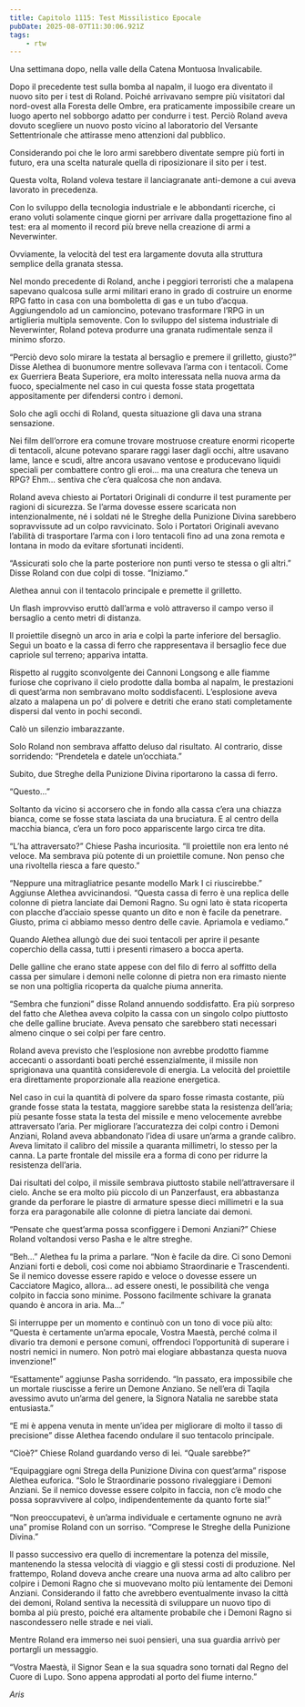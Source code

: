 ```yaml
---
title: Capitolo 1115: Test Missilistico Epocale
pubDate: 2025-08-07T11:30:06.921Z
tags:
    - rtw
---
```





















Una settimana dopo, nella valle della Catena Montuosa Invalicabile.






Dopo il precedente test sulla bomba al napalm, il luogo era diventato il nuovo sito per i test di Roland. Poiché arrivavano sempre più visitatori dal nord-ovest alla Foresta delle Ombre, era praticamente impossibile creare un luogo aperto nel sobborgo adatto per condurre i test. Perciò Roland aveva dovuto scegliere un nuovo posto vicino al laboratorio del Versante Settentrionale che attirasse meno attenzioni dal pubblico.






Considerando poi che le loro armi sarebbero diventate sempre più forti in futuro, era una scelta naturale quella di riposizionare il sito per i test.






Questa volta, Roland voleva testare il lanciagranate anti-demone a cui aveva lavorato in precedenza.






Con lo sviluppo della tecnologia industriale e le abbondanti ricerche, ci erano voluti solamente cinque giorni per arrivare dalla progettazione fino al test: era al momento il record più breve nella creazione di armi a Neverwinter.






Ovviamente, la velocità del test era largamente dovuta alla struttura semplice della granata stessa.






Nel mondo precedente di Roland, anche i peggiori terroristi che a malapena sapevano qualcosa sulle armi militari erano in grado di costruire un enorme RPG fatto in casa con una bomboletta di gas e un tubo d’acqua. Aggiungendolo ad un camioncino, potevano trasformare l’RPG in un artiglieria multipla semovente. Con lo sviluppo del sistema industriale di Neverwinter, Roland poteva produrre una granata rudimentale senza il minimo sforzo.






“Perciò devo solo mirare la testata al bersaglio e premere il grilletto, giusto?” Disse Alethea di buonumore mentre sollevava l’arma con i tentacoli. Come ex Guerriera Beata Superiore, era molto interessata nella nuova arma da fuoco, specialmente nel caso in cui questa fosse stata progettata appositamente per difendersi contro i demoni.






Solo che agli occhi di Roland, questa situazione gli dava una strana sensazione.






Nei film dell’orrore era comune trovare mostruose creature enormi ricoperte di tentacoli, alcune potevano sparare raggi laser dagli occhi, altre usavano lame, lance e scudi, altre ancora usavano ventose e producevano liquidi speciali per combattere contro gli eroi... ma una creatura che teneva un RPG? Ehm... sentiva che c’era qualcosa che non andava.






Roland aveva chiesto ai Portatori Originali di condurre il test puramente per ragioni di sicurezza. Se l’arma dovesse essere scaricata non intenzionalmente, né i soldati né le Streghe della Punizione Divina sarebbero sopravvissute ad un colpo ravvicinato. Solo i Portatori Originali avevano l’abilità di trasportare l’arma con i loro tentacoli fino ad una zona remota e lontana in modo da evitare sfortunati incidenti.






“Assicurati solo che la parte posteriore non punti verso te stessa o gli altri.” Disse Roland con due colpi di tosse. “Iniziamo.”






Alethea annuì con il tentacolo principale e premette il grilletto.






Un flash improvviso eruttò dall’arma e volò attraverso il campo verso il bersaglio a cento metri di distanza.






Il proiettile disegnò un arco in aria e colpì la parte inferiore del bersaglio. Seguì un boato e la cassa di ferro che rappresentava il bersaglio fece due capriole sul terreno; appariva intatta.






Rispetto al ruggito sconvolgente dei Cannoni Longsong e alle fiamme furiose che coprivano il cielo prodotte dalla bomba al napalm, le prestazioni di quest’arma non sembravano molto soddisfacenti. L’esplosione aveva alzato a malapena un po’ di polvere e detriti che erano stati completamente dispersi dal vento in pochi secondi.






Calò un silenzio imbarazzante.






Solo Roland non sembrava affatto deluso dal risultato. Al contrario, disse sorridendo: “Prendetela e datele un’occhiata.”






Subito, due Streghe della Punizione Divina riportarono la cassa di ferro.






“Questo...”






Soltanto da vicino si accorsero che in fondo alla cassa c’era una chiazza bianca, come se fosse stata lasciata da una bruciatura. E al centro della macchia bianca, c’era un foro poco appariscente largo circa tre dita.






“L’ha attraversato?” Chiese Pasha incuriosita. “Il proiettile non era lento né veloce. Ma sembrava più potente di un proiettile comune. Non penso che una rivoltella riesca a fare questo.”






“Neppure una mitragliatrice pesante modello Mark I ci riuscirebbe.” Aggiunse Alethea avvicinandosi. “Questa cassa di ferro è una replica delle colonne di pietra lanciate dai Demoni Ragno. Su ogni lato è stata ricoperta con placche d’acciaio spesse quanto un dito e non è facile da penetrare. Giusto, prima ci abbiamo messo dentro delle cavie. Apriamola e vediamo.”






Quando Alethea allungò due dei suoi tentacoli per aprire il pesante coperchio della cassa, tutti i presenti rimasero a bocca aperta.






Delle galline che erano state appese con del filo di ferro al soffitto della cassa per simulare i demoni nelle colonne di pietra non era rimasto niente se non una poltiglia ricoperta da qualche piuma annerita.






“Sembra che funzioni” disse Roland annuendo soddisfatto. Era più sorpreso del fatto che Alethea aveva colpito la cassa con un singolo colpo piuttosto che delle galline bruciate. Aveva pensato che sarebbero stati necessari almeno cinque o sei colpi per fare centro.






Roland aveva previsto che l’esplosione non avrebbe prodotto fiamme accecanti o assordanti boati perché essenzialmente, il missile non sprigionava una quantità considerevole di energia. La velocità del proiettile era direttamente proporzionale alla reazione energetica.






Nel caso in cui la quantità di polvere da sparo fosse rimasta costante, più grande fosse stata la testata, maggiore sarebbe stata la resistenza dell’aria; più pesante fosse stata la testa del missile e meno velocemente avrebbe attraversato l’aria. Per migliorare l’accuratezza dei colpi contro i Demoni Anziani, Roland aveva abbandonato l’idea di usare un’arma a grande calibro. Aveva limitato il calibro del missile a quaranta millimetri, lo stesso per la canna. La parte frontale del missile era a forma di cono per ridurre la resistenza dell’aria.






Dai risultati del colpo, il missile sembrava piuttosto stabile nell’attraversare il cielo. Anche se era molto più piccolo di un Panzerfaust, era abbastanza grande da perforare le piastre di armature spesse dieci millimetri e la sua forza era paragonabile alle colonne di pietra lanciate dai demoni.






“Pensate che quest’arma possa sconfiggere i Demoni Anziani?” Chiese Roland voltandosi verso Pasha e le altre streghe.






“Beh...” Alethea fu la prima a parlare. “Non è facile da dire. Ci sono Demoni Anziani forti e deboli, così come noi abbiamo Straordinarie e Trascendenti. Se il nemico dovesse essere rapido e veloce o dovesse essere un Cacciatore Magico, allora... ad essere onesti, le possibilità che venga colpito in faccia sono minime. Possono facilmente schivare la granata quando è ancora in aria. Ma...”






Si interruppe per un momento e continuò con un tono di voce più alto: “Questa è certamente un’arma epocale, Vostra Maestà, perché colma il divario tra demoni e persone comuni, offrendoci l’opportunità di superare i nostri nemici in numero. Non potrò mai elogiare abbastanza questa nuova invenzione!”






“Esattamente” aggiunse Pasha sorridendo. “In passato, era impossibile che un mortale riuscisse a ferire un Demone Anziano. Se nell’era di Taqila avessimo avuto un’arma del genere, la Signora Natalia ne sarebbe stata entusiasta.”






“E mi è appena venuta in mente un’idea per migliorare di molto il tasso di precisione” disse Alethea facendo ondulare il suo tentacolo principale.






“Cioè?” Chiese Roland guardando verso di lei. “Quale sarebbe?”






“Equipaggiare ogni Strega della Punizione Divina con quest’arma” rispose Alethea euforica. “Solo le Straordinarie possono rivaleggiare i Demoni Anziani. Se il nemico dovesse essere colpito in faccia, non c’è modo che possa sopravvivere al colpo, indipendentemente da quanto forte sia!”






“Non preoccupatevi, è un’arma individuale e certamente ognuno ne avrà una” promise Roland con un sorriso. “Comprese le Streghe della Punizione Divina.”






Il passo successivo era quello di incrementare la potenza del missile, mantenendo la stessa velocità di viaggio e gli stessi costi di produzione. Nel frattempo, Roland doveva anche creare una nuova arma ad alto calibro per colpire i Demoni Ragno che si muovevano molto più lentamente dei Demoni Anziani. Considerando il fatto che avrebbero eventualmente invaso la città dei demoni, Roland sentiva la necessità di sviluppare un nuovo tipo di bomba al più presto, poiché era altamente probabile che i Demoni Ragno si nascondessero nelle strade e nei viali.






Mentre Roland era immerso nei suoi pensieri, una sua guardia arrivò per portargli un messaggio.






“Vostra Maestà, il Signor Sean e la sua squadra sono tornati dal Regno del Cuore di Lupo. Sono appena approdati al porto del fiume interno.”






<em>Aris</em>


                                


                                



